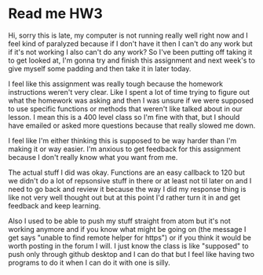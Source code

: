 # Read me HW3

Hi, sorry this is late, my computer is not running really well right now and I feel kind of paralyzed because if I don't have it then I can't do any work but if it's not working I also can't do any work? So I've been putting off taking it to get looked at, I'm gonna try and finish this assignment and next week's to give myself some padding and then take it in later today.

I feel like this assignment was really tough because the homework instructions weren't very clear. Like I spent a lot of time trying to figure out what the homework was asking and then I was unsure if we were supposed to use specific functions or methods that weren't like talked about in our lesson. I mean this is a 400 level class so I'm fine with that, but I should have emailed or asked more questions because that really slowed me down.

I feel like I'm either thinking this is supposed to be way harder than I'm making it or way easier. I'm anxious to get feedback for this assignment because I don't really know what you want from me.

The actual stuff I did was okay. Functions are an easy callback to 120 but we didn't do a lot of repsonsive stuff in there or at least not til later on and I need to go back and review it because the way I did my response thing is like not very well thought out but at this point I'd rather turn it in and get feedback and keep learning.

Also I used to be able to push my stuff straight from atom but it's not working anymore and if you know what might be going on (the message I get says "unable to find remote helper for https") or if you think it would be worth posting in the forum I will. I just know the class is like "supposed" to push only through github desktop and I can do that but I feel like having two programs to do it when I can do it with one is silly.
